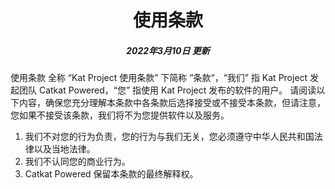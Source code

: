 <h1 align="center">使用条款</h1>
<h5 align="center">2022年3月10日 更新</h5>

使用条款 全称 “Kat Project 使用条款” 下简称 “条款“，“我们” 指 Kat Project 发起团队 Catkat Powered，“您” 指使用 Kat Project 发布的软件的用户。
请阅读以下内容，确保您充分理解本条款中各条款后选择接受或不接受本条款，但请注意，您如果不接受该条款，我们将不为您提供软件以及服务。

1. 我们不对您的行为负责，您的行为与我们无关，您必须遵守中华人民共和国法律以及当地法律。
2. 我们不认同您的商业行为。
3. Catkat Powered 保留本条款的最终解释权。
